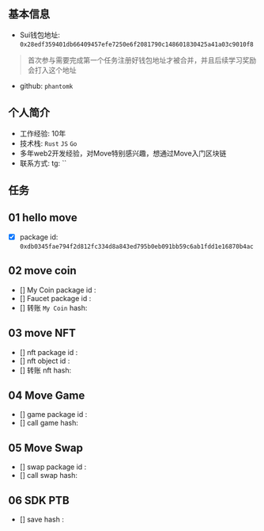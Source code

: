 ## 基本信息
- Sui钱包地址: `0x28edf359401db66409457efe7250e6f2081790c148601830425a41a03c9010f8`
> 首次参与需要完成第一个任务注册好钱包地址才被合并，并且后续学习奖励会打入这个地址
- github: `phantomk`

## 个人简介
- 工作经验: 10年
- 技术栈: `Rust` `JS` `Go`
- 多年web2开发经验，对Move特别感兴趣，想通过Move入门区块链
- 联系方式: tg: `` 

## 任务

##   01 hello move  
- [x] package id: `0xdb0345fae794f2d812fc334d8a843ed795b0eb091bb59c6ab1fdd1e16870b4ac`

##   02 move coin
- [] My Coin package id : 
- [] Faucet package id : 
- [] 转账 `My Coin` hash:

##   03 move NFT
- [] nft package id :
- [] nft object id : 
- [] 转账 nft  hash:

##   04 Move Game
- [] game package id :
- [] call game hash:

##   05 Move Swap
- [] swap package id :
- [] call swap hash:

##   06 SDK PTB
- [] save hash :
